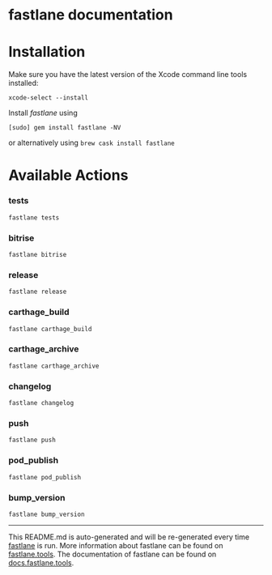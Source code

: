 fastlane documentation
================
# Installation

Make sure you have the latest version of the Xcode command line tools installed:

```
xcode-select --install
```

Install _fastlane_ using
```
[sudo] gem install fastlane -NV
```
or alternatively using `brew cask install fastlane`

# Available Actions
### tests
```
fastlane tests
```

### bitrise
```
fastlane bitrise
```

### release
```
fastlane release
```

### carthage_build
```
fastlane carthage_build
```

### carthage_archive
```
fastlane carthage_archive
```

### changelog
```
fastlane changelog
```

### push
```
fastlane push
```

### pod_publish
```
fastlane pod_publish
```

### bump_version
```
fastlane bump_version
```


----

This README.md is auto-generated and will be re-generated every time [fastlane](https://fastlane.tools) is run.
More information about fastlane can be found on [fastlane.tools](https://fastlane.tools).
The documentation of fastlane can be found on [docs.fastlane.tools](https://docs.fastlane.tools).
